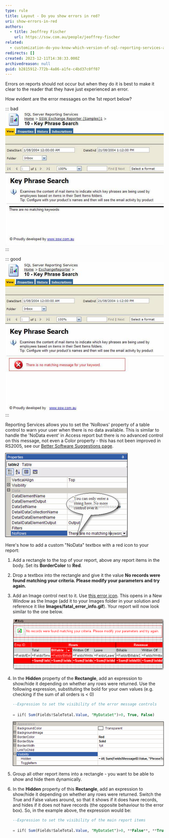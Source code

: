 ```yaml
---
type: rule
title: Layout - Do you show errors in red?
uri: show-errors-in-red
authors:
  - title: Jeoffrey Fischer
    url: https://ssw.com.au/people/jeoffrey-fischer
related:
  - customization-do-you-know-which-version-of-sql-reporting-services-and-visual-studio-you-are-using
redirects: []
created: 2023-12-11T14:38:33.000Z
archivedreason: null
guid: b2815912-772b-4a86-a1fe-c4bd37c0ff07
---
```


Errors on reports should not occur but when they do it is best to make it clear to the reader that they have just experienced an error.

<!--endintro-->

How evident are the error messages on the 1st report below?

::: bad  
![Figure: Bad example - Using the default NoRows property of the table control - error message is not clear enough](RSErrorMessageT1.jpg)  
:::

::: good  
![Figure: Good example - Use a customized textbox and icon to show the error message in red](RSErrorMessageT2.jpg)
:::

Reporting Services allows you to set the 'NoRows' property of a table control to warn your user when there is no data available. This is similar to handle the 'NoData event' in Access report but there is no advanced control on this message, not even a Color property - this has not been improved in RS2005, see our [Better Software Suggestions page](https://www.ssw.com.au/ssw/Standards/Rules/RulesToBetterSQLReportingServices.aspx#Subscription).

![Figure: NoRow property of Table control only allow simple string](RSErrorMessageT3.jpg)

Here's how to add a custom "NoData" textbox with a red icon to your report:

1. Add a rectangle to the top of your report, above any report items in the body. Set its **BorderColor** to **Red**.

2. Drop a textbox into the rectangle and give it the value **No records were found matching your criteria. Please modify your parameters and try again.**

3. Add an Image control next to it. Use [this error icon](https://www.ssw.com.au/ssw/Images/ErrorMessage/fatal_error_info.gif). This opens in a New Window as the Image (add it to your Images folder in your solution and reference it like **Images/fatal_error_info.gif**). Your report will now look similar to the one below.

   ![Figure: Adding a custom error message to your report](RSErrorMessageT4.gif)

4. In the **Hidden** property of the **Rectangle**, add an expression to show/hide it depending on whether any rows were returned. Use the following expression, substituting the bold for your own values (e.g. checking if the sum of all orders is < 0)

   ```sql
   --Expression to set the visibility of the error message controls

   = iif( Sum(Fields!SaleTotal.Value, "MyDataSet")>0, True, False)
   ```

   ![Figure: The Hidden property of the rectangle](RSErrorMessageT5.gif)

5. Group all other report items into a rectangle - you want to be able to show and hide them dynamically.

6. In the **Hidden** property of this **Rectangle**, add an expression to show/hide it depending on whether any rows were returned. Switch the True and False values around, so that it shows if it does have records, and hides if it does not have records (the opposite behaviour to the error box). So, in the example above, the expression would be:

   ```sql
   --Expression to set the visibility of the main report items

   = iif( Sum(Fields!SaleTotal.Value, "MyDataSet")>0, **False**, **True**)
   ```
